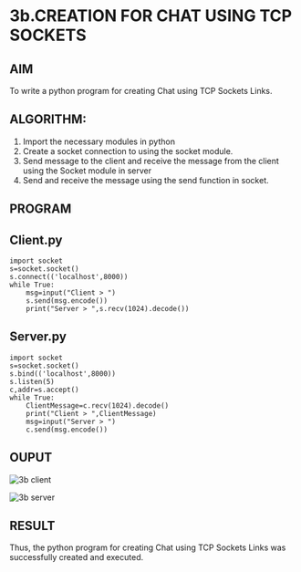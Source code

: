 # 3b.CREATION FOR CHAT USING TCP SOCKETS
## AIM
To write a python program for creating Chat using TCP Sockets Links.
## ALGORITHM:
1. Import the necessary modules in python
2. Create a socket connection to using the socket module.
3. Send message to the client and receive the message from the client using the Socket module in
 server
4. Send and receive the message using the send function in socket.
## PROGRAM
## Client.py
~~~
import socket
s=socket.socket()
s.connect(('localhost',8000))
while True:
    msg=input("Client > ")
    s.send(msg.encode())
    print("Server > ",s.recv(1024).decode())
~~~
## Server.py
~~~
import socket
s=socket.socket()
s.bind(('localhost',8000))
s.listen(5)
c,addr=s.accept()
while True:
    ClientMessage=c.recv(1024).decode()
    print("Client > ",ClientMessage)
    msg=input("Server > ")
    c.send(msg.encode())
~~~

## OUPUT
![3b client](https://github.com/user-attachments/assets/ef8f7685-f9fe-45b7-8da2-5a20461692a1)

![3b server](https://github.com/user-attachments/assets/017f9c38-72d1-4f02-b94c-141def71c250)


## RESULT
Thus, the python program for creating Chat using TCP Sockets Links was successfully 
created and executed.
